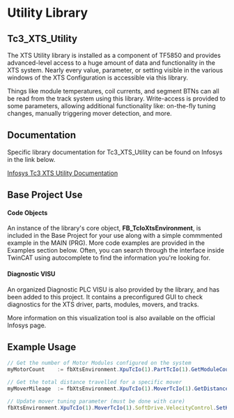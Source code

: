 
# Utility Library

## Tc3_XTS_Utility

The XTS Utility library is installed as a component of TF5850 and provides advanced-level access to a huge amount of data and functionality in the XTS system. Nearly every value, parameter, or setting visible in the various windows of the XTS Configuration is accessible via this library.

Things like module temperatures, coil currents, and segment BTNs can all be read from the track system using this library. Write-access is provided to some parameters, allowing additional functionality like: on-the-fly tuning changes, manually triggering mover detection, and more.

## Documentation

Specific library documentation for Tc3_XTS_Utility can be found on Infosys in the link below.

[Infosys Tc3 XTS Utility Documentation](https://infosys.beckhoff.com/content/1033/xts_software/10350715275.html)

## Base Project Use

#### Code Objects

An instance of the library's core object, **FB_TcIoXtsEnvironment**, is included in the Base Project for your use along with a simple commmented example in the MAIN (PRG). More code examples are provided in the Examples section below. Often, you can search through the interface inside TwinCAT using autocomplete to find the information you're looking for.

#### Diagnostic VISU

An organized Diagnostic PLC VISU is also provided by the library, and has been added to this project. It contains a preconfigured GUI to check diagnostics for the XTS driver, parts, modules, movers, and tracks.

More information on this visualization tool is also available on the official Infosys page.

## Example Usage

```javascript
// Get the number of Motor Modules configured on the system
myMotorCount	:= fbXtsEnvironment.XpuTcIo(1).PartTcIo(1).GetModuleCount();
```

```javascript
// Get the total distance travelled for a specific mover
myMoverMileage	:= fbXtsEnvironment.XpuTcIo(1).MoverTcIo(1).GetDistanceDrivenInKm();
```

```javascript
// Update mover tuning parameter (must be done with care)
fbXtsEnvironment.XpuTcIo(1).MoverTcIo(1).SoftDrive.VelocityControl.SetKp(1.5);
```
